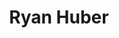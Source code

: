 ---
avatar: /images/people/ryanhuber.jpg
avatar_small: /images/people/ryanhuber_small.jpg
bio: Ryan leads the Security Operations team at Slack, creating and deploying tools
  focused on monitoring, authentication, secure communication, and operational resilience.
  He is a regular contributor to open source and an active member in many security
  collaboration groups.
gplus: null
homepage: https://github.com/rawdigits
instagram: null
linkedin: null
title: Ryan Huber
twitter: https://twitter.com/ryanhuber
type: guest
username: ryanhuber
youtube: null
---
